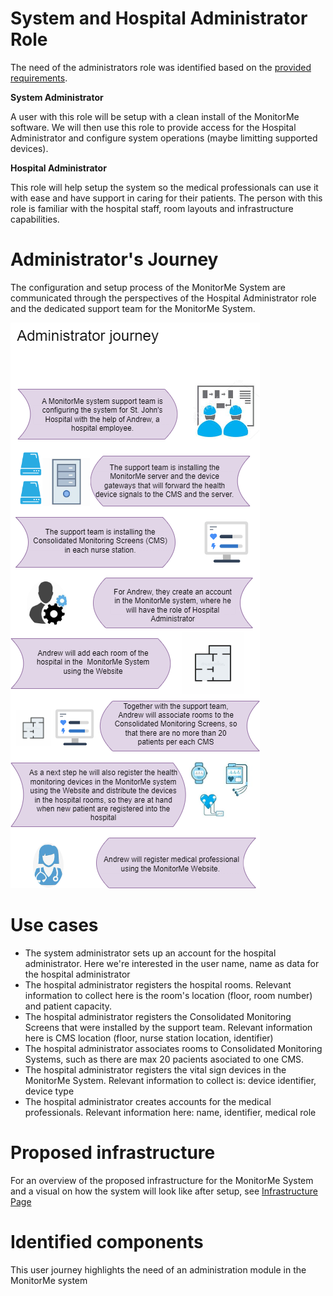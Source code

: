 # System and Hospital Administrator Role 

The need of the administrators role was identified based on the [provided requirements](https://github.com/ArchitectsEvolutionZone/MonitorMe/blob/main/Requirements/Functional%20Requirements.md).

__System Administrator__ 

A user with this role will be setup with a clean install of the MonitorMe software. We will then use this role to provide access for the Hospital Administrator and configure system operations (maybe limitting supported devices). 

__Hospital Administrator__

This role will help setup the system so the medical professionals can use it with ease and have support in caring for their patients. The person with this role is familiar with the hospital staff, room layouts and infrastructure capabilities.

# Administrator's Journey 
The configuration and setup process of the MonitorMe System are communicated through the perspectives of the Hospital Administrator role and the dedicated support team for the MonitorMe System.

![Admin journey](https://github.com/ArchitectsEvolutionZone/MonitorMe/blob/main/resources/admin%20journey.png)

# Use cases 
- The system administrator sets up an account for the hospital administrator. Here we're interested in the user name, name as data for the hospital administrator
- The hospital administrator registers the hospital rooms. Relevant information to collect here is the room's location (floor, room number) and patient capacity.
- The hospital administrator registers the Consolidated Monitoring Screens that were installed by the support team. Relevant information here is CMS location (floor, nurse station location, identifier) 
- The hospital administrator associates rooms to Consolidated Monitoring Systems, such as there are max 20 pacients asociated to one CMS.
- The hospital administrator registers the vital sign devices in the MonitorMe System. Relevant information to collect is: device identifier, device type
- The hospital administrator creates accounts for the medical professionals. Relevant information here: name, identifier, medical role

# Proposed infrastructure 
For an overview of the  proposed infrastructure for the MonitorMe System and a visual on how the system will look like after setup, see [Infrastructure Page](https://github.com/ArchitectsEvolutionZone/MonitorMe/blob/main/Overview/Infrastructure.md) 

# Identified components 
This user journey highlights the need of an administration module in the MonitorMe system
